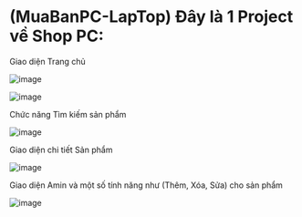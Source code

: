 # (MuaBanPC-LapTop) Đây là 1 Project về Shop PC:

 Giao diện Trang chủ

![image](https://user-images.githubusercontent.com/72543365/169761190-1bc6c03e-e672-4b75-bdfd-6b6c72eba309.png)

![image](https://user-images.githubusercontent.com/72543365/169761456-069e166b-8f3f-467e-ad81-16f155b3924a.png)

 Chức năng Tìm kiếm sản phẩm 

![image](https://user-images.githubusercontent.com/72543365/169762246-50eddb91-f3a7-4a70-806d-531f87cf23a5.png)


 Giao diện chi tiết Sản phẩm

![image](https://user-images.githubusercontent.com/72543365/169761696-d8748bd6-c833-446b-95ab-dc740349bf1e.png)

 Giao diện Amin và một số tính năng như (Thêm, Xóa, Sửa) cho sản phẩm

![image](https://user-images.githubusercontent.com/72543365/169762323-9a74db8e-4e3d-4a59-abe7-2e791a90c517.png)
